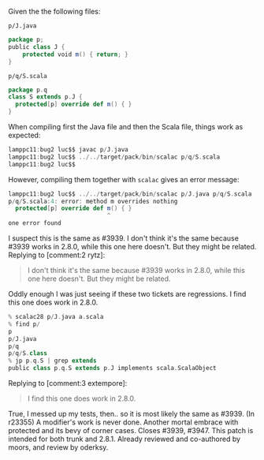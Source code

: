 Given the the following files:

`p/J.java`
```scala
package p;
public class J {
    protected void m() { return; }
}
```

`p/q/S.scala`
```scala
package p.q
class S extends p.J {
  protected[p] override def m() { }
}
```

When compiling first the Java file and then the Scala file, things work as expected:
```scala
lamppc11:bug2 luc$$ javac p/J.java 
lamppc11:bug2 luc$$ ../../target/pack/bin/scalac p/q/S.scala 
lamppc11:bug2 luc$$ 
```

However, compiling them together with `scalac` gives an error message:

```scala
lamppc11:bug2 luc$$ ../../target/pack/bin/scalac p/J.java p/q/S.scala 
p/q/S.scala:4: error: method m overrides nothing
  protected[p] override def m() { }
                            ^
one error found
```
I suspect this is the same as #3939.
I don't think it's the same because #3939 works in 2.8.0, while this one here doesn't. But they might be related.
Replying to [comment:2 rytz]:
> I don't think it's the same because #3939 works in 2.8.0, while this one here doesn't. But they might be related.

Oddly enough I was just seeing if these two tickets are regressions.  I find this one does work in 2.8.0.
```scala
% scalac28 p/J.java a.scala 
% find p/
p
p/J.java
p/q
p/q/S.class  
% jp p.q.S | grep extends
public class p.q.S extends p.J implements scala.ScalaObject
```
Replying to [comment:3 extempore]:
> I find this one does work in 2.8.0.

True, I messed up my tests, then.. so it is most likely the same as #3939.
(In r23355) A modifier's work is never done.  Another mortal embrace with
protected and its bevy of corner cases.  Closes #3939, #3947.
This patch is intended for both trunk and 2.8.1.  Already reviewed
and co-authored by moors, and review by oderksy.

